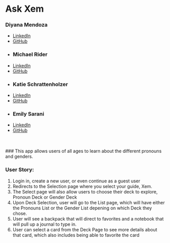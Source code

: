 # Ask Xem
### Diyana Mendoza
- [LinkedIn](https://www.linkedin.com/in/diyana-mendoza-price/)
- [GitHub](https://github.com/diyanamendoza)
- ### Michael Rider
- [LinkedIn](https://www.linkedin.com/in/mikepdxrider/)
- [GitHub](https://github.com/MikepdXRider)
- ### Katie Schrattenholzer
- [LinkedIn](https://www.linkedin.com/in/k-schrattenholzer/)
- [GitHub](https://github.com/k-schrattenholzer)
- ### Emily Sarani
- [LinkedIn](https://www.linkedin.com/in/emily-sarani-2b3074135/)
- [GitHub](https://github.com/EmilyDSarani)
<br>
<br>
### This app allows users of all ages to learn about the different pronouns and genders. 
<br>

### User Story:
1. Login in, create a new user, or even continue as a guest user
2. Redirects to the Selection page where you select your guide, Xem. 
3. The Select page will also allow users to choose their deck to explore, Pronoun Deck or Gender Deck
4. Upon Deck Selection, user will go to the List page, which will have either the Pronouns List or the Gender List depening on which Deck they chose.
5. User will see a backpack that will direct to favorites and a notebook that will pull up a journal to type in.
6. User can select a card from the Deck Page to see more details about that card, which also includes being able to favorite the card

